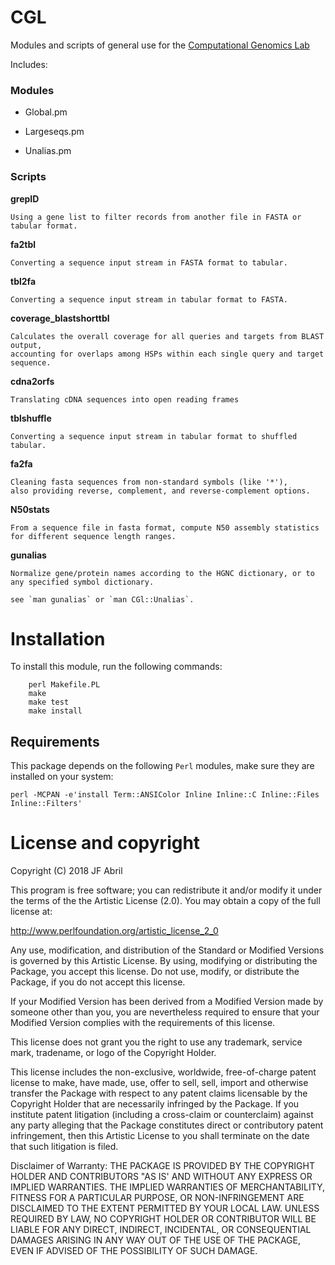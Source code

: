 # CGL

Modules and scripts of general use for the [Computational Genomics Lab](https://compgen.bio.ub.edu/)

Includes:

### Modules

* Global.pm

* Largeseqs.pm

* Unalias.pm


### Scripts

**grepID** 

```
Using a gene list to filter records from another file in FASTA or tabular format.
```

**fa2tbl** 

```
Converting a sequence input stream in FASTA format to tabular.
```

**tbl2fa**

```
Converting a sequence input stream in tabular format to FASTA.
```

**coverage_blastshorttbl**

```
Calculates the overall coverage for all queries and targets from BLAST output, 
accounting for overlaps among HSPs within each single query and target sequence.
```

**cdna2orfs**

```
Translating cDNA sequences into open reading frames
```

**tblshuffle**

```
Converting a sequence input stream in tabular format to shuffled tabular.
```

**fa2fa**

```
Cleaning fasta sequences from non-standard symbols (like '*'), 
also providing reverse, complement, and reverse-complement options.
```

**N50stats**

```
From a sequence file in fasta format, compute N50 assembly statistics
for different sequence length ranges.
```

**gunalias**

```
Normalize gene/protein names according to the HGNC dictionary, or to any specified symbol dictionary.

see `man gunalias` or `man CGl::Unalias`.
```

# Installation

To install this module, run the following commands:

```
	perl Makefile.PL
	make
	make test
	make install
```

## Requirements

This package depends on the following `Perl` modules, make sure they are installed on your system:

```
perl -MCPAN -e'install Term::ANSIColor Inline Inline::C Inline::Files Inline::Filters'
```

# License and copyright

Copyright (C) 2018 JF Abril

This program is free software; you can redistribute it and/or modify it
under the terms of the the Artistic License (2.0). You may obtain a
copy of the full license at:

<http://www.perlfoundation.org/artistic_license_2_0>

Any use, modification, and distribution of the Standard or Modified
Versions is governed by this Artistic License. By using, modifying or
distributing the Package, you accept this license. Do not use, modify,
or distribute the Package, if you do not accept this license.

If your Modified Version has been derived from a Modified Version made
by someone other than you, you are nevertheless required to ensure that
your Modified Version complies with the requirements of this license.

This license does not grant you the right to use any trademark, service
mark, tradename, or logo of the Copyright Holder.

This license includes the non-exclusive, worldwide, free-of-charge
patent license to make, have made, use, offer to sell, sell, import and
otherwise transfer the Package with respect to any patent claims
licensable by the Copyright Holder that are necessarily infringed by the
Package. If you institute patent litigation (including a cross-claim or
counterclaim) against any party alleging that the Package constitutes
direct or contributory patent infringement, then this Artistic License
to you shall terminate on the date that such litigation is filed.

Disclaimer of Warranty: THE PACKAGE IS PROVIDED BY THE COPYRIGHT HOLDER
AND CONTRIBUTORS "AS IS' AND WITHOUT ANY EXPRESS OR IMPLIED WARRANTIES.
THE IMPLIED WARRANTIES OF MERCHANTABILITY, FITNESS FOR A PARTICULAR
PURPOSE, OR NON-INFRINGEMENT ARE DISCLAIMED TO THE EXTENT PERMITTED BY
YOUR LOCAL LAW. UNLESS REQUIRED BY LAW, NO COPYRIGHT HOLDER OR
CONTRIBUTOR WILL BE LIABLE FOR ANY DIRECT, INDIRECT, INCIDENTAL, OR
CONSEQUENTIAL DAMAGES ARISING IN ANY WAY OUT OF THE USE OF THE PACKAGE,
EVEN IF ADVISED OF THE POSSIBILITY OF SUCH DAMAGE.

